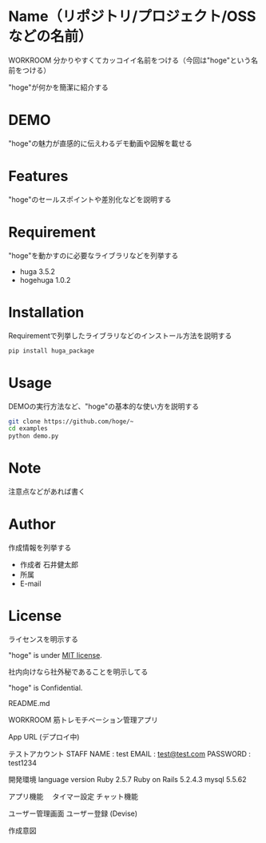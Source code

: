 # Name（リポジトリ/プロジェクト/OSSなどの名前）
 WORKROOM
分かりやすくてカッコイイ名前をつける（今回は"hoge"という名前をつける）
 
"hoge"が何かを簡潔に紹介する
 
# DEMO
 
"hoge"の魅力が直感的に伝えわるデモ動画や図解を載せる
 
# Features
 
"hoge"のセールスポイントや差別化などを説明する
 
# Requirement
 
"hoge"を動かすのに必要なライブラリなどを列挙する
 
* huga 3.5.2
* hogehuga 1.0.2
 
# Installation
 
Requirementで列挙したライブラリなどのインストール方法を説明する
 
```bash
pip install huga_package
```
 
# Usage
 
DEMOの実行方法など、"hoge"の基本的な使い方を説明する
 
```bash
git clone https://github.com/hoge/~
cd examples
python demo.py
```
 
# Note
 
注意点などがあれば書く
 
# Author
 
作成情報を列挙する
 
* 作成者 石井健太郎
* 所属
* E-mail
 
# License
ライセンスを明示する
 
"hoge" is under [MIT license](https://en.wikipedia.org/wiki/MIT_License).
 
社内向けなら社外秘であることを明示してる
 
"hoge" is Confidential.

README.md

WORKROOM
筋トレモチベーション管理アプリ

App URL (デプロイ中)

テストアカウント
STAFF NAME : test
EMAIL : test@test.com
PASSWORD : test1234

開発環境
language	version
Ruby 2.5.7
Ruby on Rails 5.2.4.3
mysql 5.5.62

アプリ機能　
タイマー設定
チャット機能

ユーザー管理画面
ユーザー登録 (Devise)

作成意図
